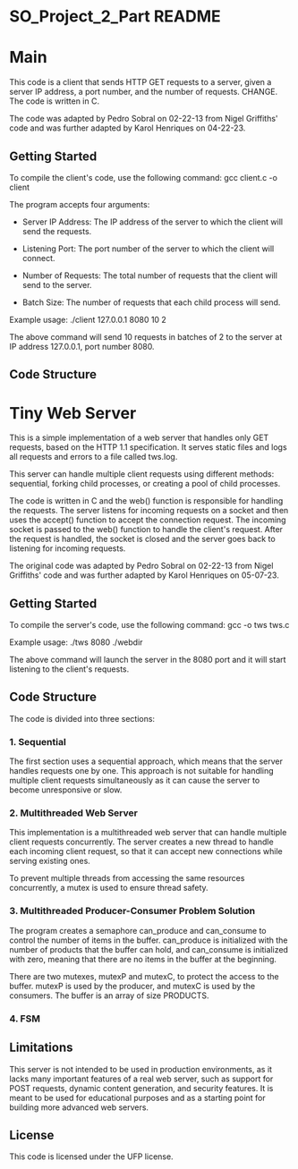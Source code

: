 # SO_Project_2_Part README

# Main 
This code is a client that sends HTTP GET requests to a server, given a server IP address, a port number, and the number of requests. CHANGE. The code is written in C.

The code was adapted by Pedro Sobral on 02-22-13 from Nigel Griffiths' code and was further adapted by Karol Henriques on 04-22-23.

## Getting Started

To compile the client's code, use the following command: gcc client.c -o client

The program accepts four arguments:

- Server IP Address: The IP address of the server to which the client will send the requests.

- Listening Port: The port number of the server to which the client will connect.

- Number of Requests: The total number of requests that the client will send to the server.

- Batch Size: The number of requests that each child process will send.

Example usage:
./client 127.0.0.1 8080 10 2

The above command will send 10 requests in batches of 2 to the server at IP address 127.0.0.1, port number 8080.

## Code Structure



# Tiny Web Server

This is a simple implementation of a web server that handles only GET requests, based on the HTTP 1.1 specification. It serves static files and logs all requests and errors to a file called tws.log.

This server can handle multiple client requests using different methods: sequential, forking child processes, or creating a pool of child processes.

The code is written in C and the web() function is responsible for handling the requests. The server listens for incoming requests on a socket and then uses the accept() function to accept the connection request. The incoming socket is passed to the web() function to handle the client's request. After the request is handled, the socket is closed and the server goes back to listening for incoming requests.

The original code was adapted by Pedro Sobral on 02-22-13 from Nigel Griffiths' code and was further adapted by Karol Henriques on 05-07-23.

## Getting Started

To compile the server's code, use the following command: gcc -o tws tws.c

Example usage:
./tws 8080 ./webdir

The above command will launch the server in the 8080 port and it will start listening to the client's requests.

## Code Structure

The code is divided into three sections:

### 1. Sequential

The first section uses a sequential approach, which means that the server handles requests one by one. This approach is not suitable for handling multiple client requests simultaneously as it can cause the server to become unresponsive or slow. 

### 2. Multithreaded Web Server

This implementation is a multithreaded web server that can handle multiple client requests concurrently. The server creates a new thread to handle each incoming client request, so that it can accept new connections while serving existing ones.

To prevent multiple threads from accessing the same resources concurrently, a mutex is used to ensure thread safety. 

### 3. Multithreaded Producer-Consumer Problem Solution 

The program creates a semaphore can_produce and can_consume to control the number of items in the buffer. can_produce is initialized with the number of products that the buffer can hold, and can_consume is initialized with zero, meaning that there are no items in the buffer at the beginning.

There are two mutexes, mutexP and mutexC, to protect the access to the buffer. mutexP is used by the producer, and mutexC is used by the consumers. The buffer is an array of size PRODUCTS.

### 4. FSM

## Limitations

This server is not intended to be used in production environments, as it lacks many important features of a real web server, such as support for POST requests, dynamic content generation, and security features. It is meant to be used for educational purposes and as a starting point for building more advanced web servers.

## License

This code is licensed under the UFP license.

